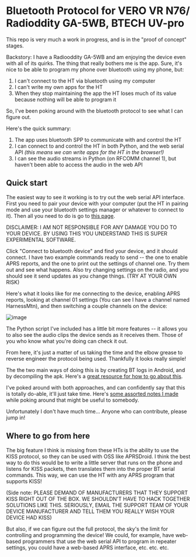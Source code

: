 # Bluetooth Protocol for VERO VR N76/ Radioddity GA-5WB, BTECH UV-pro

This repo is very much a work in progress, and is in the "proof of concept"
stages.

Backstory: I have a Radiooddity GA-5WB and am enjoying the device even with all
of its quirks. The thing that really bothers me is the app. Sure, it's nice to
be able to program my phone over bluetooth using my phone, but:

1. I can't connect to the HT via bluetooth using my computer
2. I can't write my own apps for the HT
3. When they stop maintaining the app the HT loses much of its value because
   nothing will be able to program it

So, I've been poking around with the bluetooth protocol to see what I can figure
out.

Here's the quick summary:

1. The app uses bluetooth SPP to communicate with and control the HT
2. I can connect to and control the HT in both Python, and the web serial API
   _(this means we can write apps for the HT in the browser!)_
3. I can see the audio streams in Python (on RFCOMM channel 1), but haven't been
   able to access the audio in the web API

## Quick start

The easiest way to see it working is to try out the web serial API interface.
First you need to pair your device with your computer (put the HT in pairing
mode and use your bluetooth settings manager or whatever to connect to it). Then
all you need to do is go to
[this page](https://html-preview.github.io/?url=https://github.com/khusmann/bt-ht-n76/blob/main/simple_connect.html).

DISCLAIMER: I AM NOT RESPONSIBLE FOR ANY DAMAGE YOU DO TO YOUR DEVICE. BY USING
THIS YOU UNDERSTAND THIS IS SUPER EXPERIMENTAL SOFTWARE.

Click "Connect to bluetooth device" and find your device, and it should connect.
I have two example commands ready to send -- the one to enable APRS reports, and
the one to print out the settings of channel one. Try them out and see what
happens. Also try changing settings on the radio, and you should see it send
updates as you change things. (TRY AT YOUR OWN RISK)

Here's what it looks like for me connecting to the device, enabling APRS reports, looking at channel 01 settings (You can see I have a channel named HarnessMtn), and then switching a couple channels on the device:

![image](https://github.com/user-attachments/assets/28ddb184-ede1-4a57-b963-c4549addbbd0)


The Python script I've included has a little bit more features -- it allows you
to also see the audio clips the device sends as it receives them. Those of you
who know what you're doing can check it out.

From here, it's just a matter of us taking the time and the elbow grease to
reverse engineer the protocol being used. Thankfully it looks really simple!

The the two main ways of doing this is by creating BT logs in Android, and by
decompiling the apk. Here's a
[great resource for how to go about this](https://reverse-engineering-ble-devices.readthedocs.io/en/latest/protocol_reveng/00_protocol_reveng.html).

I've poked around with both approaches, and can confidently say that this is
totally do-able, it'll just take time. Here's
[some assorted notes I made](NOTES.md) while poking around that might be useful
to somebody.

Unfortunately I don't have much time... Anyone who can contribute, please jump
in!

## Where to go from here

The big feature I think is missing from these HTs is the ability to use the KISS
protocol, so they can be used with OSS like APRSDroid. I think the best way to
do this would be to write a little server that runs on the phone and listens for
KISS packets, then translates them into the proper BT serial commands. This way,
we can use the HT with any APRS program that supports KISS!

(Side note: PLEASE DEMAND OF MANUFACTURERS THAT THEY SUPPORT KISS RIGHT OUT OF
THE BOX. WE SHOULDN'T HAVE TO HACK TOGETHER SOLUTIONS LIKE THIS. SERIOUSLY,
EMAIL THE SUPPORT TEAM OF YOUR DEVICE MANUFACTURER AND TELL THEM YOU REALLY WISH
YOUR DEVICE HAD KISS)

But also, if we can figure out the full protocol, the sky's the limit for
controlling and programming the device! We could, for example, have web-based
programmers that use the web serial API to program in repeater settings, you
could have a web-based APRS interface, etc. etc. etc.
